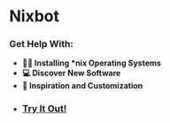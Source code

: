 # Nixbot

### Get Help With:

- **🧑‍💻 Installing \*nix Operating Systems**
- **💻 Discover New Software**
- **💫 Inspiration and Customization**

* ### [Try It Out!](https://nixbot.ai)